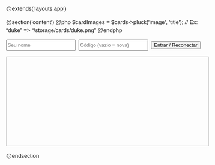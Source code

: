 @extends('layouts.app')

@section('content')
@php
    $cardImages = $cards->pluck('image', 'title'); // Ex: “duke” => “/storage/cards/duke.png”
@endphp

<style>
body { font: 15px/1.4 sans-serif; margin: 2rem; }
#join { display: flex; gap: .5rem; flex-wrap: wrap; }
#lobby, #game { display: none; }
button { margin: .25rem .5rem .25rem 0; }
#playersWrap { margin-top: 1rem; }
#players { display: flex; gap: 1rem; flex-wrap: wrap; }
#players div { border: 1px solid #888; border-radius: 4px; padding: .5rem; min-width: 170px; }
.revealed img { width: 34px; margin-right: 2px; }
.card { cursor: pointer; margin: 4px; border: 1px solid #444; border-radius: 4px; transition: transform 0.2s; }
.card.sel { background: #ffe; }
.card:hover { transform: scale(1.05); }
#history { border: 1px solid #bbb; height: 220px; overflow: auto; padding: .5rem; font-size: 12px; margin-top: 1rem; }
#info { color: #c00; margin: .5rem 0; font-weight: bold; }
.high-contrast * { background-color: black !important; color: yellow !important; border-color: yellow !important; }
</style>

<!-- ───────── ENTRAR ───────── -->
<div id="join" class="mb-3">
  <input id="name" class="form-control d-inline w-auto" placeholder="Seu nome">
  <input id="roomIn" class="form-control d-inline w-auto" placeholder="Código (vazio = nova)">
  <button id="btnJoin" class="btn btn-primary">Entrar / Reconectar</button>
</div>

<!-- ───────── LOBBY ───────── -->
<div id="lobby">
  <h3>Sala: <span id="roomCode"></span></h3>
  <button id="btnReady" class="btn btn-success btn-sm">PRONTO</button>
  <button id="btnLeave" class="btn btn-outline-danger btn-sm">SAIR</button>
  <button id="btnStatus" class="btn btn-info btn-sm">Mostrar Tudo</button>
  <button id="btnAcess" class="btn btn-warning btn-sm">Acessibilidade</button>
</div>

<!-- ───────── LISTA DE JOGADORES ───────── -->
<div id="playersWrap" style="display:none">
  <h4>Jogadores</h4>
  <section id="players"></section>
</div>

<!-- ───────── PARTIDA ───────── -->
<div id="game" class="mt-3">
  <h2 id="me"></h2>
  <div id="hand" class="mb-2"></div>
  <div id="info"></div>

  <button id="add" class="btn btn-success btn-sm">+1 moeda</button>
  <button id="rem" class="btn btn-danger btn-sm">-1 moeda</button>
  <button id="lose" class="btn btn-warning btn-sm">Perder influência</button>
  <button id="reveal" class="btn btn-warning btn-sm">Revelar &amp; trocar</button>
  <button id="amb" class="btn btn-info btn-sm">Troca (Embaixador)</button>
  <button id="btnLeaveGame" class="btn btn-outline-danger btn-sm">SAIR</button>
</div>

<!-- ───────── HISTÓRICO ───────── -->
<h4 id="histTitle" class="mt-3" style="display:none">Histórico</h4>
<div id="history"></div>

<script>
const CARD_IMG = @json($cardImages);
let ws = null, roomId = '', pid = '', myName = '';
let myHand = [], myReady = false, mode = null, pending = [];
const revealedByPid = {}, nameToPid = {};
let playersState = {};

// Botão mostrar status
document.getElementById('btnStatus').onclick = () => {
  console.log("🚨 Status completo do jogo:", { playersState, myHand, roomId, pid });
  alert("Status do jogo foi exibido no console.");
};

// Botão acessibilidade
document.getElementById('btnAcess').onclick = () => {
  document.body.classList.toggle('high-contrast');
};

const sRoom = localStorage.getItem('coup_room');
const sPid = localStorage.getItem('coup_pid');
if (sRoom && sPid) connectWS({ roomId: sRoom, pid: sPid });

document.getElementById('btnJoin').onclick = () => {
  if (ws) return;
  myName = document.getElementById('name').value.trim() || 'Você';
  const code = document.getElementById('roomIn').value.trim();
  connectWS({ name: myName, roomId: code || undefined });
};

document.getElementById('btnLeave').onclick =
document.getElementById('btnLeaveGame').onclick = leaveRoom;

function leaveRoom() {
  if (ws && ws.readyState === 1) ws.send(JSON.stringify({ type: 'leave' }));
  if (ws) { ws.close(); ws = null; }
  localStorage.removeItem('coup_room');
  localStorage.removeItem('coup_pid');
  roomId = ''; pid = ''; myHand = []; myReady = false; mode = null; pending = [];
  Object.keys(revealedByPid).forEach(k => delete revealedByPid[k]);
  ['lobby', 'game', 'playersWrap'].forEach(id => document.getElementById(id).style.display = 'none');
  document.getElementById('join').style.display = 'flex';
  document.getElementById('players').innerHTML = '';
  document.getElementById('hand').innerHTML = '';
  resetHistory(); setInfo('');
}

function connectWS(payload) {
  ws = new WebSocket('ws://localhost:8080');
  ws.onopen = () => ws.send(JSON.stringify({ type: 'join', ...payload }));
  ws.onmessage = e => handle(JSON.parse(e.data));
  ws.onclose = leaveRoom;
}

document.getElementById('btnReady').onclick = () => {
  myReady = !myReady;
  send({ type: 'ready', ready: myReady });
  toggleReadyBtn();
};

function toggleReadyBtn() {
  const b = document.getElementById('btnReady');
  b.classList.toggle('btn-success', !myReady);
  b.classList.toggle('btn-secondary', myReady);
  b.textContent = myReady ? 'Cancelado' : 'PRONTO';
}

document.getElementById('add').onclick = () => { send({ type: 'coinDelta', delta: 1 }); playSound('coin.mp3'); };
document.getElementById('rem').onclick = () => send({ type: 'coinDelta', delta: -1 });
document.getElementById('lose').onclick = () => beginSelect('lose', 'Escolha a carta a perder');
document.getElementById('reveal').onclick = () => {
  send({ type: 'revealCard' });
  playSound('reveal.mp3');
  playSound('voice-perdeuduque.mp3');
};
document.getElementById('amb').onclick = () => send({ type: 'ambassadorDraw' });

function handle(m) {
  switch (m.type) {
    case 'welcome':
      roomId = m.roomId; pid = m.pid; myHand = m.hand || [];
      localStorage.setItem('coup_room', roomId);
      localStorage.setItem('coup_pid', pid);
      resetHistory(); playersState = m.players;
      if (m.history) m.history.forEach(addHistory);
      renderPlayers(playersState); showLobby();
      break;
    case 'players': playersState = m.players; renderPlayers(playersState); break;
    case 'start': myHand = m.hand; playersState = m.players; renderPlayers(playersState); renderHand(); showGame(); clearMode(); break;
    case 'hand': myHand = m.hand; renderHand(); clearMode(); break;
    case 'ambassador': myHand = m.hand; renderHand(); beginSelect('amb', 'Selecione 2 cartas para devolver'); break;
    case 'coins': updateCoins(m.pid, m.coins); break;
    case 'cards': updateCards(m.pid, m.cards, m.alive); break;
    case 'history': addHistory(m.entry); break;
  }
}

function beginSelect(newMode, msg) {
  mode = newMode; pending = []; setInfo(msg); highlight(true);
}

function cardClick(card, img) {
  if (!mode) {
    playRandomVoice(card);
    return;
  }
  if (['lose', 'reveal'].includes(mode)) {
    send({ type: mode === 'lose' ? 'loseCard' : 'revealCard', card });
    clearMode(); return;
  }
  if (img.classList.contains('sel')) {
    img.classList.remove('sel');
    pending.splice(pending.indexOf(card), 1);
  } else if (pending.length < 2) {
    img.classList.add('sel');
    pending.push(card);
  }
  if (pending.length === 2) {
    send({ type: 'ambassadorReturn', return: pending });
    clearMode();
  }
}

function renderHand() {
  const box = document.getElementById('hand'); box.innerHTML = '';
  myHand.forEach(c => {
    const img = document.createElement('img');
    img.src = CARD_IMG[c] || ''; img.alt = c; img.width = 80; img.className = 'card';
    img.onclick = () => cardClick(c, img);
    box.appendChild(img);
  });
}

function renderPlayers(players) {
  const area = document.getElementById('players'); area.innerHTML = '';
  Object.entries(players).forEach(([id, p]) => {
    nameToPid[p.name] = id;
    const revealed = revealedByPid[id] || [];
    area.insertAdjacentHTML('beforeend', `
      <div data-pid="${id}">
        <strong>${p.name}${id === pid ? ' (você)' : ''}</strong> ${p.ready ? '✅' : '⏳'}<br>
        moedas: <span class="coins">${p.coins}</span><br>
        cartas restantes: <span class="cards">${p.cards}</span><br>
        vivo: <span class="alive">${p.alive}</span><br>
        <div class="revealed">${revealed.map(c => '<img src="' + CARD_IMG[c] + '" alt="' + c + '">').join('')}</div>
      </div>`);
    if (id === pid) {
      myReady = p.ready; myName = p.name; toggleReadyBtn();
      document.getElementById('me').textContent = `${p.name} – moedas: ${p.coins}`;
    }
  });
  playersState = players;
}

function updateCoins(id, val) {
  const span = document.querySelector(`[data-pid="${id}"] .coins`);
  if (span) span.textContent = val;
  if (playersState[id]) playersState[id].coins = val;
  if (id === pid) document.getElementById('me').textContent = `${myName} – moedas: ${val}`;
}

function updateCards(id, cards, alive) {
  const wrap = document.querySelector(`[data-pid="${id}"]`);
  if (wrap) {
    wrap.querySelector('.cards').textContent = cards;
    wrap.querySelector('.alive').textContent = alive ? 'Sim' : 'Não';
  }
}

function playSound(file) {
  const audio = new Audio(`/audios/${file}`);
  audio.play().catch(e => console.warn("Falha ao reproduzir:", file, e));
}

function playRandomVoice(card) {
  const random = Math.floor(Math.random() * 5) + 1;
  const filename = `${card}_main_${random}.mp3`;
  playSound(filename);
}
</script>
@endsection
